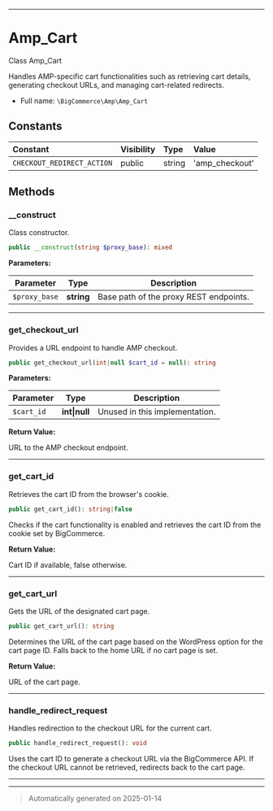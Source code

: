 ***

# Amp_Cart

Class Amp_Cart

Handles AMP-specific cart functionalities such as retrieving cart details,
generating checkout URLs, and managing cart-related redirects.

* Full name: `\BigCommerce\Amp\Amp_Cart`


## Constants

| Constant | Visibility | Type | Value |
|:---------|:-----------|:-----|:------|
|`CHECKOUT_REDIRECT_ACTION`|public|string|&#039;amp_checkout&#039;|


## Methods


### __construct

Class constructor.

```php
public __construct(string $proxy_base): mixed
```








**Parameters:**

| Parameter | Type | Description |
|-----------|------|-------------|
| `$proxy_base` | **string** | Base path of the proxy REST endpoints. |





***

### get_checkout_url

Provides a URL endpoint to handle AMP checkout.

```php
public get_checkout_url(int|null $cart_id = null): string
```








**Parameters:**

| Parameter | Type | Description |
|-----------|------|-------------|
| `$cart_id` | **int&#124;null** | Unused in this implementation. |


**Return Value:**

URL to the AMP checkout endpoint.




***

### get_cart_id

Retrieves the cart ID from the browser's cookie.

```php
public get_cart_id(): string|false
```

Checks if the cart functionality is enabled and retrieves the cart ID
from the cookie set by BigCommerce.







**Return Value:**

Cart ID if available, false otherwise.




***

### get_cart_url

Gets the URL of the designated cart page.

```php
public get_cart_url(): string
```

Determines the URL of the cart page based on the WordPress option
for the cart page ID. Falls back to the home URL if no cart page is set.







**Return Value:**

URL of the cart page.




***

### handle_redirect_request

Handles redirection to the checkout URL for the current cart.

```php
public handle_redirect_request(): void
```

Uses the cart ID to generate a checkout URL via the BigCommerce API.
If the checkout URL cannot be retrieved, redirects back to the cart page.










***


***
> Automatically generated on 2025-01-14
